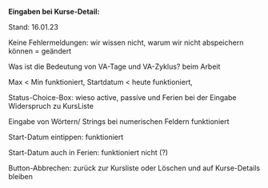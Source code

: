 **Eingaben bei Kurse-Detail:**

Stand: 16.01.23

Keine Fehlermeldungen: wir wissen nicht, warum wir nicht abspeichern können = geändert

Was ist die Bedeutung von VA-Tage und VA-Zyklus? beim Arbeit 

Max < Min funktioniert, Startdatum < heute funktioniert,

Status-Choice-Box: wieso active, passíve und Ferien bei der Eingabe
Widerspruch zu KursListe

Eingabe von Wörtern/ Strings bei numerischen Feldern funktioniert

Start-Datum eintippen: funktioniert

Start-Datum auch in Ferien: funktioniert nicht (?) 

Button-Abbrechen: zurück zur Kursliste oder Löschen und auf Kurse-Details bleiben




